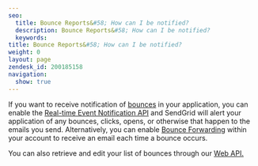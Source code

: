 ```yaml
---
seo:
  title: Bounce Reports&#58; How can I be notified?
  description: Bounce Reports&#58; How can I be notified?
  keywords:
title: Bounce Reports&#58; How can I be notified?
weight: 0
layout: page
zendesk_id: 200185158
navigation:
  show: true
---
```


If you want to receive notification of [bounces](http://app.sendgrid.com/bounces) in your application, you can enable the [Real-time Event Notification API](http://sendgrid.com/docs/API_Reference/Webhooks/event.html) and SendGrid will alert your application of any bounces, clicks, opens, or otherwise that happen to the emails you send. Alternatively, you can enable [Bounce Forwarding](https://app.sendgrid.com/settings/mail_settings) within your account to receive an email each time a bounce occurs.

You can also retrieve and edit your list of bounces through our [Web API.](http://sendgrid.com/docs/API_Reference/Web_API/bounces.html)
